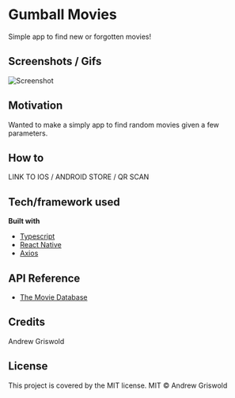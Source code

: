# Gumball Movies

Simple app to find new or forgotten movies!

## Screenshots / Gifs

![Screenshot](/src/screenshot.png)

## Motivation

Wanted to make a simply app to find random movies given a few parameters.

## How to

LINK TO IOS / ANDROID STORE / QR SCAN

## Tech/framework used

<b> Built with </b>

- [Typescript](https://www.typescriptlang.org/)
- [React Native](https://reactnative.dev/)
- [Axios](https://www.npmjs.com/package/axios)

## API Reference

- [The Movie Database](https://www.themoviedb.org/)

## Credits

Andrew Griswold

## License

This project is covered by the MIT license.
MIT © Andrew Griswold
